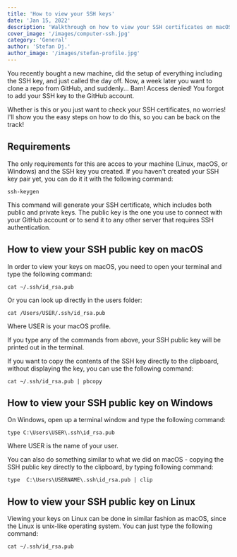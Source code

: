 ```yaml
---
title: 'How to view your SSH keys'
date: 'Jan 15, 2022'
description: 'Walkthrough on how to view your SSH certificates on macOS, Windows and Linux'
cover_image: '/images/computer-ssh.jpg'
category: 'General'
author: 'Stefan Dj.'
author_image: '/images/stefan-profile.jpg'
---
```


You recently bought a new machine, did the setup of everything including the SSH key, and just called the day off. Now, a week later you want to clone a repo from GitHub, and suddenly... Bam! Access denied! You forgot to add your SSH key to the GitHub account.

Whether is this or you just want to check your SSH certificates, no worries! I'll show you the easy steps on how to do this, so you can be back on the track!

## Requirements

The only requirements for this are acces to your machine (Linux, macOS, or Windows) and the SSH key you created.
If you haven't created your SSH key pair yet, you can do it it with the following command:

`ssh-keygen`

This command will generate your SSH certificate, which includes both public and private keys. The public key is the one you use to connect with your GitHub account or to send it to any other server that requires SSH authentication.

## How to view your SSH public key on macOS 

In order to view your keys on macOS, you need to open your terminal and type the following command:

`cat ~/.ssh/id_rsa.pub`

Or you can look up directly in the users folder:

`cat /Users/USER/.ssh/id_rsa.pub`

Where USER is your macOS profile. 

If you type any of the commands from above, your SSH public key will be printed out in the terminal.

If you want to copy the contents of the SSH key directly to the clipboard, without displaying the key, you can use the following command:

`cat ~/.ssh/id_rsa.pub | pbcopy`

## How to view your SSH public key on Windows 

On Windows, open up a terminal window and type the following command:

`type C:\Users\USER\.ssh\id_rsa.pub`

Where USER is the name of your user. 

You can also do something similar to what we did on macOS - copying the SSH public key directly to the clipboard, by typing following command:

`type  C:\Users\USERNAME\.ssh\id_rsa.pub | clip`


## How to view your SSH public key on Linux

Viewing your keys on Linux can be done in similar fashion as macOS, since the  Linux is unix-like operating system. You can just type the following command:

`cat ~/.ssh/id_rsa.pub`


